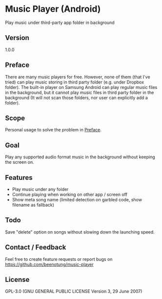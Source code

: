 # Music Player (Android)
Play music under third-party app folder in background

## Version
1.0.0

## Preface
There are many music players for free. However, none of them (that I've tried) can play music storing in third party folder (e.g. under Dropbox folder).
The built-in player on Samsung Android can play regular music files in the background, but it cannot play music files in third party folder in the background (It will not scan those folders, nor user can explicitly add a folder).

## Scope
Personal usage to solve the problem in [Preface](#preface).

## Goal
Play any supported audio format music in the background without keeping the screen on.

## Features
 - Play music under any folder
 - Continue playing when working on other app / screen off
 - Show meta song name (limited detection on garbled code, show filename as fallback)

## Todo
Save "delete" option on songs without slowing down the launching speed.

## Contact / Feedback
Feel free to create feature requests or report bugs on https://github.com/beenotung/music-player

## License
GPL-3.0 (GNU GENERAL PUBLIC LICENSE Version 3, 29 June 2007)
